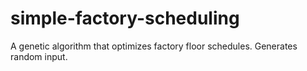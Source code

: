 # simple-factory-scheduling
A genetic algorithm that optimizes factory floor schedules. Generates random input.

